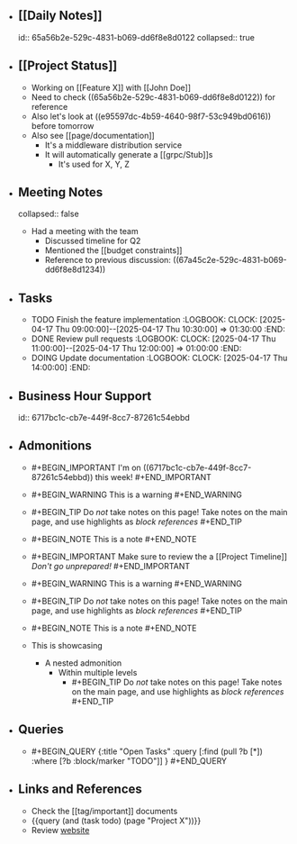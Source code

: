 - ## [[Daily Notes]]
  id:: 65a56b2e-529c-4831-b069-dd6f8e8d0122
  collapsed:: true

- ## [[Project Status]]
	- Working on [[Feature X]] with [[John Doe]]
	- Need to check ((65a56b2e-529c-4831-b069-dd6f8e8d0122)) for reference
	- Also let's look at ((e95597dc-4b59-4640-98f7-53c949bd0616)) before tomorrow
	- Also see [[page/documentation]]
		- It's a middleware distribution service
		- It will automatically generate a [[grpc/Stub]]s
			- It's used for X, Y, Z

- ## Meeting Notes
  collapsed:: false
  - Had a meeting with the team
    - Discussed timeline for Q2
    - Mentioned the [[budget constraints]]
    - Reference to previous discussion: ((67a45c2e-529c-4831-b069-dd6f8e8d1234))

- ## Tasks
  - TODO Finish the feature implementation
    :LOGBOOK:
    CLOCK: [2025-04-17 Thu 09:00:00]--[2025-04-17 Thu 10:30:00] =>  01:30:00
    :END:
  - DONE Review pull requests
    :LOGBOOK:
    CLOCK: [2025-04-17 Thu 11:00:00]--[2025-04-17 Thu 12:00:00] =>  01:00:00
    :END:
  - DOING Update documentation
    :LOGBOOK:
    CLOCK: [2025-04-17 Thu 14:00:00]
    :END:


- ## Business Hour Support
  id:: 6717bc1c-cb7e-449f-8cc7-87261c54ebbd


- ## Admonitions
  - #+BEGIN_IMPORTANT
    I'm on ((6717bc1c-cb7e-449f-8cc7-87261c54ebbd)) this week!
    #+END_IMPORTANT
  - #+BEGIN_WARNING
    This is a warning
    #+END_WARNING
  - #+BEGIN_TIP
    Do *not* take notes on this page!
    Take notes on the main page, and use highlights as *block references*
    #+END_TIP
  - #+BEGIN_NOTE
    This is a note
    #+END_NOTE
  - #+BEGIN_IMPORTANT
    Make sure to review the a [[Project Timeline]]
    *Don't go unprepared!*
    #+END_IMPORTANT
  - #+BEGIN_WARNING
    This is a warning
    #+END_WARNING
  - #+BEGIN_TIP
    Do *not* take notes on this page!
    Take notes on the main page, and use highlights as *block references*
    #+END_TIP
  - #+BEGIN_NOTE
    This is a note
    #+END_NOTE

  - This is showcasing
    - A nested admonition
      - Within multiple levels
        - #+BEGIN_TIP
          Do *not* take notes on this page!
          Take notes on the main page, and use highlights as *block references*
          #+END_TIP



- ## Queries
  - #+BEGIN_QUERY
    {:title "Open Tasks"
    :query [:find (pull ?b [*])
            :where
            [?b :block/marker "TODO"]]
    }
    #+END_QUERY

- ## Links and References
  - Check the [[tag/important]] documents
  - {{query (and (task todo) (page "Project X"))}}
  - Review [website](https://example.com)